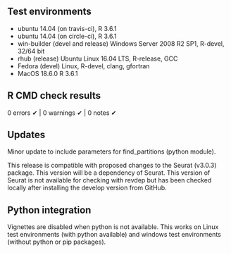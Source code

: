 ## Test environments
* ubuntu 14.04 (on travis-ci), R 3.6.1
* ubuntu 14.04 (on circle-ci), R 3.6.1
* win-builder (devel and release) Windows Server 2008 R2 SP1, R-devel, 32/64 bit
* rhub (release) Ubuntu Linux 16.04 LTS, R-release, GCC
* Fedora (devel) Linux, R-devel, clang, gfortran
* MacOS 18.6.0 R 3.6.1 

## R CMD check results

0 errors ✔ | 0 warnings ✔ | 0 notes ✔

## Updates

Minor update to include parameters for find_partitions (python module).

This release is compatible with proposed changes to the Seurat (v3.0.3) package. This version will be a dependency of Seurat. This version of Seurat is not available for checking with revdep but has been checked locally after installing the develop version from GitHub.

## Python integration

Vignettes are disabled when python is not available. This works on Linux test environments (with python available) and windows test environments (without python or pip packages).
